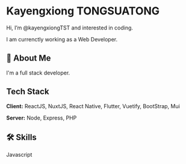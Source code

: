 
# Kayengxiong TONGSUATONG

Hi, I’m @kayengxiongTST and interested in coding.

I am currenctly working as a Web Developer.


## 🚀 About Me
I'm a full stack developer.


## Tech Stack

**Client:** ReactJS, NuxtJS, React Native, Flutter, Vuetify, BootStrap, Mui

**Server:** Node, Express, PHP

## 🛠 Skills
Javascript

